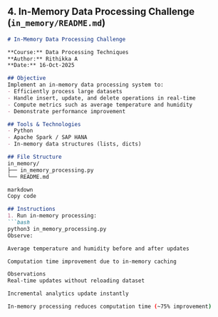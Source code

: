 
## **4. In-Memory Data Processing Challenge (`in_memory/README.md`)**

```markdown
# In-Memory Data Processing Challenge

**Course:** Data Processing Techniques  
**Author:** Rithikka A  
**Date:** 16-Oct-2025  

## Objective
Implement an in-memory data processing system to:
- Efficiently process large datasets
- Handle insert, update, and delete operations in real-time
- Compute metrics such as average temperature and humidity
- Demonstrate performance improvement

## Tools & Technologies
- Python
- Apache Spark / SAP HANA
- In-memory data structures (lists, dicts)

## File Structure
in_memory/
├── in_memory_processing.py
└── README.md

markdown
Copy code

## Instructions
1. Run in-memory processing:
```bash
python3 in_memory_processing.py
Observe:

Average temperature and humidity before and after updates

Computation time improvement due to in-memory caching

Observations
Real-time updates without reloading dataset

Incremental analytics update instantly

In-memory processing reduces computation time (~75% improvement)